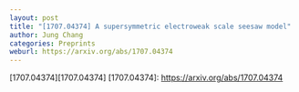 ```yaml
---
layout: post
title: "[1707.04374] A supersymmetric electroweak scale seesaw model"
author: Jung Chang
categories: Preprints
weburl: https://arxiv.org/abs/1707.04374
---
```


[1707.04374][1707.04374]
[1707.04374]: https://arxiv.org/abs/1707.04374
